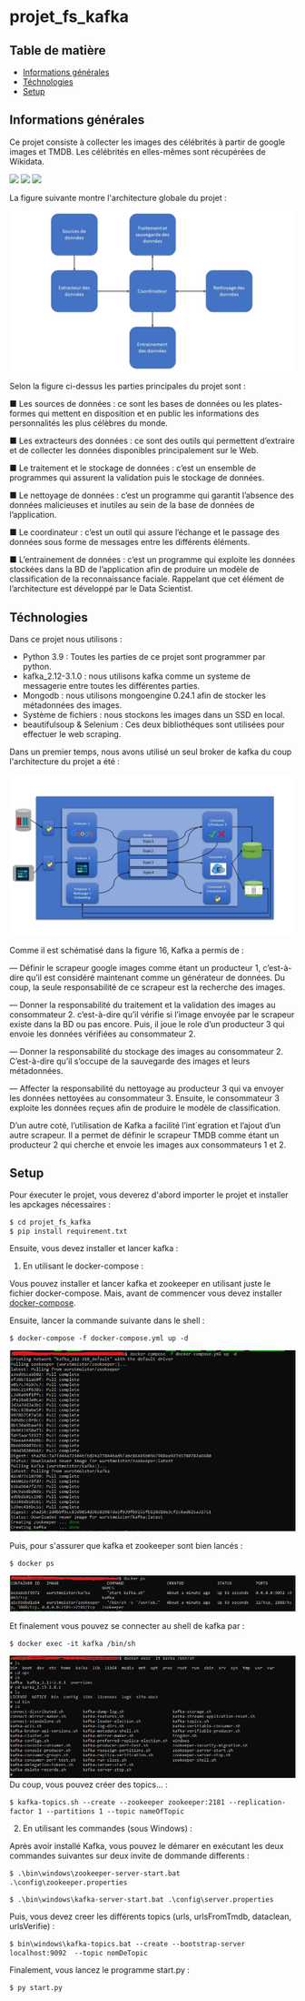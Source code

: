 # projet_fs_kafka
## Table de matière
* [Informations générales](#informations-générales)
* [Téchnologies](#téchnologies)
* [Setup](#setup)

## Informations générales
Ce projet consiste à collecter les images des célébrités à partir de google images et TMDB. Les célébrités en elles-mêmes
sont récupérées de Wikidata.

<img src='https://upload.wikimedia.org/wikipedia/commons/thumb/7/77/Google_Images_2015_logo.svg/800px-Google_Images_2015_logo.svg.png' width='250'> <img src='https://play-lh.googleusercontent.com/bBT7rPEvIr2tvzaXcoIdxeeFd8GNUbpWVl94tmiWOwrzwbjMwzDwyhNvAIl5t37u0c8' width='250'> <img src='https://upload.wikimedia.org/wikipedia/commons/6/66/Wikidata-logo-en.svg' width='250'>

La figure suivante montre l'architecture globale du projet : 

<img src='./image_projet/achitecture_globale.jpg' >

Selon la figure ci-dessus les parties principales du projet sont :

■ Les sources de données : ce sont les bases de données ou les plates-formes qui mettent
en disposition et en public les informations des personnalités les plus célèbres du
monde.

■ Les extracteurs des données : ce sont des outils qui permettent d’extraire et de collecter
les données disponibles principalement sur le Web.

■ Le traitement et le stockage de données : c’est un ensemble de programmes qui assurent
la validation puis le stockage de données.

■ Le nettoyage de données : c’est un programme qui garantit l’absence des données
malicieuses et inutiles au sein de la base de données de l’application.

■ Le coordinateur : c’est un outil qui assure l’échange et le passage des données sous
forme de messages entre les différents éléments.

■ L’entrainement de données : c’est un programme qui exploite les données stockées
dans la BD de l’application afin de produire un modèle de classification de la reconnaissance
faciale. Rappelant que cet élément de l’architecture est développé par le
Data Scientist.


## Téchnologies
Dans ce projet nous utilisons : 
* Python 3.9 : Toutes les parties de ce projet sont programmer par python.
* kafka_2.12-3.1.0 : nous utilisons kafka comme un systeme de messagerie entre toutes les différentes parties.
* Mongodb : nous utilisons mongoengine 0.24.1 afin de stocker les métadonnées des images.
* Système de fichiers : nous stockons les images dans un SSD en local.
* beautifulsoup & Selenium : Ces deux bibliothéques sont utilisées pour effectuer le web scraping.

Dans un premier temps, nous avons utilisé un seul broker de kafka du coup l'architecture du projet a été : 

<img src='./image_projet/arch1_5.jpg' >

Comme il est schématisé dans la figure 16, Kafka a permis de :

— Définir le scrapeur google images comme étant un producteur 1, c’est-à-dire qu’il
est considéré maintenant comme un générateur de données. Du coup, la seule responsabilité
de ce scrapeur est la recherche des images.

— Donner la responsabilité du traitement et la validation des images au consommateur
2. c’est-à-dire qu’il vérifie si l’image envoyée par le scrapeur existe dans la BD ou
pas encore. Puis, il joue le role d’un producteur 3 qui envoie les données vérifiées au
consommateur 2.

— Donner la responsabilité du stockage des images au consommateur 2. C’est-à-dire
qu’il s’occupe de la sauvegarde des images et leurs métadonnées.

— Affecter la responsabilité du nettoyage au producteur 3 qui va envoyer les données
nettoyées au consommateur 3. Ensuite, le consommateur 3 exploite les données
reçues afin de produire le modèle de classification.

D’un autre coté, l’utilisation de Kafka a facilité l’int´egration et l’ajout d’un autre scrapeur.
Il a permet de définir le scrapeur TMDB comme étant un producteur 2 qui cherche et
envoie les images aux consommateurs 1 et 2.

## Setup
Pour éxecuter le projet, vous deverez d'abord importer le projet et installer les apckages nécessaires :

```
$ cd projet_fs_kafka
$ pip install requirement.txt
```

Ensuite, vous devez installer et lancer kafka :
1) En utilisant le docker-compose :

Vous pouvez installer et lancer kafka et zookeeper en utilisant juste le fichier docker-compose.
Mais, avant de commencer vous devez installer <a href="https://niwakatech.info/en/setting-up-docker-and-docker-compose-on-wsl2/#:~:text=Installing%20Docker%20with%20WSL2,-First%2C%20start%20Ubuntu&text=Press%20the%20windows%20key%20and%20put%20in%20%E2%80%9CUbuntu%E2%80%9D%20to%20get,the%20following%20docker%20installation%20command.&text=Allow%20docker%20to%20be%20used%20without%20sudo.&text=If%20the%20version%20is%20checked,shown%20below%2C%20you%20have%20succeeded.">docker-compose</a>.

Ensuite, lancer la commande suivante dans le shell : 

```
$ docker-compose -f docker-compose.yml up -d
```
<img src="./image_projet/kafka-zookeeper.jpg">

Puis, pour s'assurer que kafka et zookeeper sont bien lancés :

```
$ docker ps
```
<img src="./image_projet/docker-ps.jpg">

Et finalement vous pouvez se connecter au shell de kafka par : 

```
$ docker exec -it kafka /bin/sh
```
<img src="./image_projet/connect-to-kafka.jpg">
Du coup, vous pouvez créer des topics... :

```
$ kafka-topics.sh --create --zookeeper zookeeper:2181 --replication-factor 1 --partitions 1 --topic nameOfTopic
```

2) En utilisant les commandes (sous Windows) :

Après avoir installé Kafka, vous pouvez le démarer en exécutant les deux commandes suivantes sur deux 
invite de dommande differents : 


```
$ .\bin\windows\zookeeper-server-start.bat .\config\zookeeper.properties
```
```
$ .\bin\windows\kafka-server-start.bat .\config\server.properties
```

Puis, vous devez creer les différents topics (urls, urlsFromTmdb, dataclean, urlsVerifie)  :

```
$ bin\windows\kafka-topics.bat --create --bootstrap-server localhost:9092  --topic nomDeTopic
```

Finalement, vous lancez le programme start.py : 

```
$ py start.py
```

